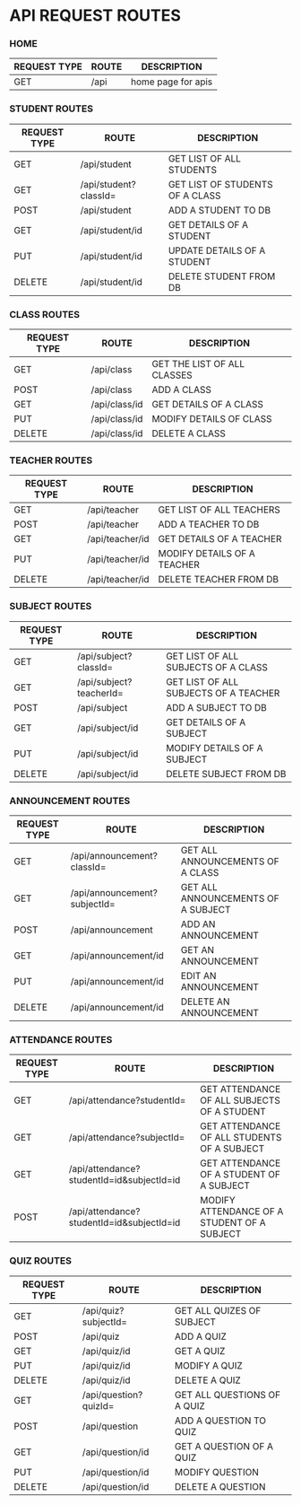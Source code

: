 # API REQUEST ROUTES
### HOME
REQUEST TYPE | ROUTE | DESCRIPTION
-------------|-------|------------
GET | /api | home page for apis
### STUDENT ROUTES
REQUEST TYPE | ROUTE | DESCRIPTION
-------------|-------|------------
GET | /api/student | GET LIST OF ALL STUDENTS
GET | /api/student?classId=<ObjectId> | GET LIST OF STUDENTS OF A CLASS
POST | /api/student | ADD A STUDENT TO DB
GET | /api/student/id | GET DETAILS OF A STUDENT
PUT | /api/student/id | UPDATE DETAILS OF A STUDENT
DELETE | /api/student/id | DELETE STUDENT FROM DB
### CLASS ROUTES
REQUEST TYPE | ROUTE | DESCRIPTION
-------------|-------|------------
GET | /api/class | GET THE LIST OF ALL CLASSES
POST | /api/class | ADD A CLASS
GET | /api/class/id | GET DETAILS OF A CLASS
PUT | /api/class/id | MODIFY DETAILS OF CLASS
DELETE | /api/class/id | DELETE A CLASS
### TEACHER ROUTES
REQUEST TYPE | ROUTE | DESCRIPTION
-------------|-------|------------
GET | /api/teacher | GET LIST OF ALL TEACHERS
POST | /api/teacher | ADD A TEACHER TO DB
GET | /api/teacher/id | GET DETAILS OF A TEACHER
PUT | /api/teacher/id | MODIFY DETAILS OF A TEACHER
DELETE | /api/teacher/id | DELETE TEACHER FROM DB
### SUBJECT ROUTES
REQUEST TYPE | ROUTE | DESCRIPTION
-------------|-------|------------
GET | /api/subject?classId= | GET LIST OF ALL SUBJECTS OF A CLASS
GET | /api/subject?teacherId= | GET LIST OF ALL SUBJECTS OF A TEACHER
POST | /api/subject | ADD A SUBJECT TO DB
GET | /api/subject/id | GET DETAILS OF A SUBJECT
PUT | /api/subject/id | MODIFY DETAILS OF A SUBJECT
DELETE | /api/subject/id | DELETE SUBJECT FROM DB
### ANNOUNCEMENT ROUTES
REQUEST TYPE | ROUTE | DESCRIPTION
-------------|-------|------------
GET | /api/announcement?classId= | GET ALL ANNOUNCEMENTS OF A CLASS
GET | /api/announcement?subjectId= | GET ALL ANNOUNCEMENTS OF A SUBJECT
POST | /api/announcement | ADD AN ANNOUNCEMENT
GET | /api/announcement/id | GET AN ANNOUNCEMENT
PUT | /api/announcement/id | EDIT AN ANNOUNCEMENT
DELETE | /api/announcement/id | DELETE AN ANNOUNCEMENT
### ATTENDANCE ROUTES
REQUEST TYPE | ROUTE | DESCRIPTION
-------------|-------|------------
GET | /api/attendance?studentId= | GET ATTENDANCE OF ALL SUBJECTS OF A STUDENT
GET | /api/attendance?subjectId= | GET ATTENDANCE OF ALL STUDENTS OF A SUBJECT
GET | /api/attendance?studentId=id&subjectId=id | GET ATTENDANCE OF A STUDENT OF A SUBJECT
POST | /api/attendance?studentId=id&subjectId=id | MODIFY ATTENDANCE OF A STUDENT OF A SUBJECT
### QUIZ ROUTES
REQUEST TYPE | ROUTE | DESCRIPTION
-------------|-------|------------
GET | /api/quiz?subjectId= |   GET ALL QUIZES OF SUBJECT
POST | /api/quiz | ADD A QUIZ
GET | /api/quiz/id | GET A QUIZ
PUT | /api/quiz/id | MODIFY A QUIZ
DELETE | /api/quiz/id | DELETE A QUIZ
GET | /api/question?quizId= | GET ALL QUESTIONS OF A QUIZ
POST | /api/question | ADD A QUESTION TO QUIZ
GET | /api/question/id | GET A QUESTION OF A QUIZ
PUT | /api/question/id | MODIFY QUESTION 
DELETE | /api/question/id | DELETE A QUESTION 